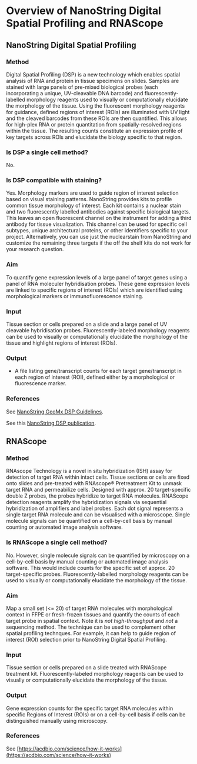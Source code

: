 # Overview of NanoString Digital Spatial Profiling and RNAScope

## NanoString Digital Spatial Profiling

### Method

Digital Spatial Profiling (DSP) is a new technology which enables spatial analysis of RNA and protein in tissue specimens on slides. Samples are
stained with large panels of pre-mixed biological probes (each incorporating a unique, UV-cleavable DNA barcode) and fluorescently-labelled
morphology reagents used to visually or computationally elucidate the morphology of the tissue. Using the fluorescent morphology reagents for
guidance, defined regions of interest (ROIs) are illuminated with UV light and the cleaved barcodes from these ROIs are then quantified.
This allows for high-plex RNA or protein quantitation from spatially-resolved regions within the tissue. The resulting counts constitute an
expression profile of key targets across ROIs and elucidate the biology specific to that region. 

### Is DSP a single cell method?

No.

### Is DSP compatible with staining?

Yes. Morphology markers are used to guide region of interest selection based on visual staining patterns. NanoString provides kits to profile
common tissue morphology of interest. Each kit contains a nuclear stain and two fluorescently labelled antibodies against specific biological
targets. This leaves an open fluorescent channel on the instrument for adding a third antibody for tissue visualization. This channel can be used
for specific cell subtypes, unique architectural proteins, or other identifiers specific to your project. Alternatively, you can use just the
nuclearstain from NanoString and customize the remaining three targets if the off the shelf kits do not work for your research question.

### Aim

To quantify gene expression levels of a large panel of target genes using a panel of RNA moleculer hybridisation probes. These gene expression levels
are linked to specific regions of interest (ROIs) which are identified using morphological markers or immunofluorescence staining.

### Input

Tissue section or cells prepared on a slide and a large panel of UV cleavable hybridisation probes. Fluorescently-labeled morphology reagents can
be used to visually or computationally elucidate the morphology of the tissue and highlight regions of interest (ROIs).

### Output

- A file listing gene/transcript counts for each target gene/transcript in each region of interest (ROI), defined either by a morphological or
  fluorescence marker.

### References

See [NanoString GeoMx DSP Guidelines](https://www.nanostring.com/wp-content/uploads/2020/12/MAN-10108-01_GeoMx_DSP_Experimental_Design_Guideline.pdf).

See this [NanoString DSP publication](https://www.nature.com/articles/s41586-021-03570-8).

## RNAScope

### Method

RNAscope Technology is a novel in situ hybridization (ISH) assay for detection of target RNA within intact cells. Tissue sections or cells are
fixed onto slides and pre-treated with RNAscope® Pretreatment Kit to unmask target RNA and permeabilize cells. Designed with approx.
20 target-specific double Z probes, the probes hybridize to target RNA molecules. RNAScope detection reagents amplify the  hybridization signals
via sequential hybridization of amplifiers and label probes. Each dot signal represents a single target RNA molecule and can be visualised with
a microscope. Single molecule signals can be quantified on a cell-by-cell basis by manual counting or automated image analysis software.

### Is RNAScope a single cell method?

No. However, single molecule signals can be quantified by microscopy on a cell-by-cell basis by manual counting or automated image analysis software.
This would include counts for the specific set of approx. 20 target-specific probes. Fluorescently-labelled morphology reagents can be used to
visually or computationally elucidate the morphology of the tissue.

### Aim

Map a small set (<= 20) of target RNA molecules with morphological context in FFPE or fresh-frozen tissues and quantify the counts of each target
probe in spatial context. Note it is *not high-throughput* and *not* a sequencing method. The technique can be used to complement other spatial profiling
technques. For example, it can help to guide region of interest (ROI) selection prior to NanoString Digital Spatial Profiling. 

### Input

Tissue section or cells prepared on a slide treated with RNAScope treatment kit. Fluorescently-labeled morphology reagents can be used to
visually or computationally elucidate the morphology of the tissue.

### Output

Gene expression counts for the specific target RNA molecules within specific Regions of Interest (ROIs) or on a cell-by-cell basis if cells can
be distinguished manually using microscopy.

### References

See [https://acdbio.com/science/how-it-works](https://acdbio.com/science/how-it-works)

